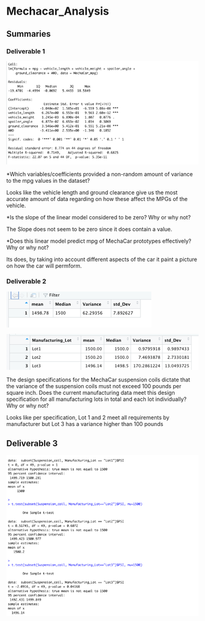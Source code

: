 # Mechacar_Analysis

## Summaries 

### Deliverable 1

![Mecha Car Linear Model Summary](./Images/Screen%20Shot%202022-10-02%20at%201.49.33%20PM.png)

*Which variables/coefficients provided a non-random amount of variance to the mpg values in the dataset?

Looks like the vehicle length and ground clearance give us the most accurate amount of data regarding on how these affect the MPGs of the vehicle. 

*Is the slope of the linear model considered to be zero? Why or why not?

The Slope does not seem to be zero since it does contain a value.


*Does this linear model predict mpg of MechaCar prototypes effectively? Why or why not?

Its does, by taking into account different aspects of the car it paint a picture on how the car will permform.

### Deliverable 2 

![Suspension Coil Total Summary](./Images/Suspension%20Coil.png)

![Suspension Coil Lot Summary](./Images/Screen%20Shot%202022-10-03%20at%204.33.04%20PM.png)

The design specifications for the MechaCar suspension coils dictate that the variance of the suspension coils must not exceed 100 pounds per square inch. Does the current manufacturing data meet this design specification for all manufacturing lots in total and each lot individually? Why or why not?

Looks like per specification, Lot 1 and 2 meet all requirements by manufacturer but Lot 3 has a variance higher than 100 pounds 

## Deliverable 3

![T-Tests on Suspension Coils](./Images/Screen%20Shot%202022-10-03%20at%205.00.49%20PM.png)
